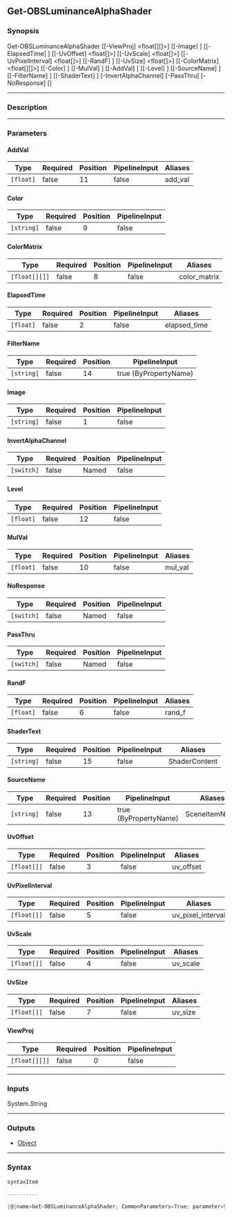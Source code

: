 Get-OBSLuminanceAlphaShader
---------------------------

### Synopsis

Get-OBSLuminanceAlphaShader [[-ViewProj] <float[][]>] [[-Image] <string>] [[-ElapsedTime] <float>] [[-UvOffset] <float[]>] [[-UvScale] <float[]>] [[-UvPixelInterval] <float[]>] [[-RandF] <float>] [[-UvSize] <float[]>] [[-ColorMatrix] <float[][]>] [[-Color] <string>] [[-MulVal] <float>] [[-AddVal] <float>] [[-Level] <float>] [[-SourceName] <string>] [[-FilterName] <string>] [[-ShaderText] <string>] [-InvertAlphaChannel] [-PassThru] [-NoResponse] [<CommonParameters>]

---

### Description

---

### Parameters
#### **AddVal**

|Type     |Required|Position|PipelineInput|Aliases|
|---------|--------|--------|-------------|-------|
|`[float]`|false   |11      |false        |add_val|

#### **Color**

|Type      |Required|Position|PipelineInput|
|----------|--------|--------|-------------|
|`[string]`|false   |9       |false        |

#### **ColorMatrix**

|Type         |Required|Position|PipelineInput|Aliases     |
|-------------|--------|--------|-------------|------------|
|`[float[][]]`|false   |8       |false        |color_matrix|

#### **ElapsedTime**

|Type     |Required|Position|PipelineInput|Aliases     |
|---------|--------|--------|-------------|------------|
|`[float]`|false   |2       |false        |elapsed_time|

#### **FilterName**

|Type      |Required|Position|PipelineInput        |
|----------|--------|--------|---------------------|
|`[string]`|false   |14      |true (ByPropertyName)|

#### **Image**

|Type      |Required|Position|PipelineInput|
|----------|--------|--------|-------------|
|`[string]`|false   |1       |false        |

#### **InvertAlphaChannel**

|Type      |Required|Position|PipelineInput|
|----------|--------|--------|-------------|
|`[switch]`|false   |Named   |false        |

#### **Level**

|Type     |Required|Position|PipelineInput|
|---------|--------|--------|-------------|
|`[float]`|false   |12      |false        |

#### **MulVal**

|Type     |Required|Position|PipelineInput|Aliases|
|---------|--------|--------|-------------|-------|
|`[float]`|false   |10      |false        |mul_val|

#### **NoResponse**

|Type      |Required|Position|PipelineInput|
|----------|--------|--------|-------------|
|`[switch]`|false   |Named   |false        |

#### **PassThru**

|Type      |Required|Position|PipelineInput|
|----------|--------|--------|-------------|
|`[switch]`|false   |Named   |false        |

#### **RandF**

|Type     |Required|Position|PipelineInput|Aliases|
|---------|--------|--------|-------------|-------|
|`[float]`|false   |6       |false        |rand_f |

#### **ShaderText**

|Type      |Required|Position|PipelineInput|Aliases      |
|----------|--------|--------|-------------|-------------|
|`[string]`|false   |15      |false        |ShaderContent|

#### **SourceName**

|Type      |Required|Position|PipelineInput        |Aliases      |
|----------|--------|--------|---------------------|-------------|
|`[string]`|false   |13      |true (ByPropertyName)|SceneItemName|

#### **UvOffset**

|Type       |Required|Position|PipelineInput|Aliases  |
|-----------|--------|--------|-------------|---------|
|`[float[]]`|false   |3       |false        |uv_offset|

#### **UvPixelInterval**

|Type       |Required|Position|PipelineInput|Aliases          |
|-----------|--------|--------|-------------|-----------------|
|`[float[]]`|false   |5       |false        |uv_pixel_interval|

#### **UvScale**

|Type       |Required|Position|PipelineInput|Aliases |
|-----------|--------|--------|-------------|--------|
|`[float[]]`|false   |4       |false        |uv_scale|

#### **UvSize**

|Type       |Required|Position|PipelineInput|Aliases|
|-----------|--------|--------|-------------|-------|
|`[float[]]`|false   |7       |false        |uv_size|

#### **ViewProj**

|Type         |Required|Position|PipelineInput|
|-------------|--------|--------|-------------|
|`[float[][]]`|false   |0       |false        |

---

### Inputs
System.String

---

### Outputs
* [Object](https://learn.microsoft.com/en-us/dotnet/api/System.Object)

---

### Syntax
```PowerShell
syntaxItem
```
```PowerShell
----------
```
```PowerShell
{@{name=Get-OBSLuminanceAlphaShader; CommonParameters=True; parameter=System.Object[]}}
```
